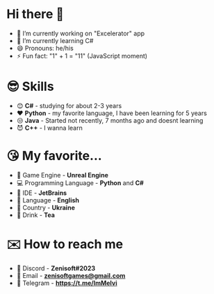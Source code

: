 # Hi there 👋

<!--
**TimurSl/TimurSl** is a ✨ _special_ ✨ repository because its `README.md` (this file) appears on your GitHub profile.

Here are some ideas to get you started:
-->


- 🔭 I’m currently working on "Excelerator" app
- 🌱 I’m currently learning C#
- 😄 Pronouns: he/his
- ⚡ Fun fact: "1" + 1 = "11" (JavaScript moment)

# 😎 Skills
 - 😊 **C#**  - studying for about 2-3 years 
 - ❤️ **Python** - my favorite language, I have been learning for 5 years 
 - 😒 **Java** - Started not recently, 7 months ago and doesnt learning
 - 😈 **С++** - I wanna learn

# 😘 My favorite...

 - 👾 Game Engine - **Unreal Engine**
 - 💻 Programming Language - **Python** and **C#**
 - 🤖 IDE - **JetBrains**
 - 🧐 Language - **English**
 - 💙 Country - **Ukraine**
 - 🍵 Drink - **Tea**

# ✉️ How to reach me

 - 📱 Discord - **Zenisoft#2023**
 - 📧 Email - **zenisoftgames@gmail.com**
 - 📲 Telegram - **https://t.me/ImMelvi**


